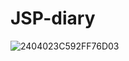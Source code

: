 # JSP-diary


![2404023C592FF76D03](https://user-images.githubusercontent.com/54735867/72484508-c9eff080-3847-11ea-9f58-32ce2dc67f50.jpg)
